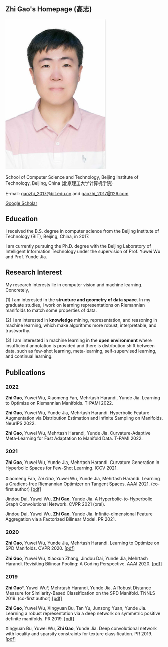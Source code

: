 

## Zhi Gao's Homepage  (高志)

![Image](https://github.com/ZhiGaomcislab/ZhiGaomcislab.github.io/blob/master/zhigao_small_small.jpg)

School of Computer Science and Technology, Beijing Institute of Technology, Beijing, China  (北京理工大学计算机学院)

E-mail: gaozhi_2017@bit.edu.cn and gaozhi_2017@126.com

[Google Scholar](https://scholar.google.com.hk/citations?hl=zh-CN&user=X4FB-QYAAAAJ)

## Education
I received the B.S. degree in computer science from the Beijing Institute of Technology (BIT), Beijing, China, in 2017. 

I am currently pursuing the Ph.D. degree with the Beijing Laboratory of Intelligent Information Technology under the supervision of Prof. Yuwei Wu and Prof. Yunde Jia. 

## Research Interest
My research interests lie in computer vision and machine learning. Concretely, 

(1) I am interested in the **structure and geometry of data space**. In my graduate studies, I work on learning representations on Riemannian manifolds to match some properties of data. 

(2) I am interested in **knowledge** mining, representation, and reasoning in machine learning, which make algorithms more robust, interpretable, and trustworthy. 

(3) I am interested in machine learning in the **open environment** where insufficient annotation is provided and there is distribution shift between data, such as few-shot learning, meta-learning, self-supervised learning, and continual learning. 



## Publications

### 2022
**Zhi Gao**, Yuwei Wu, Xiaomeng Fan, Mehrtash Harandi, Yunde Jia. Learning to Optimize on Riemannian Manifolds. T-PAMI 2022.

**Zhi Gao**, Yuwei Wu, Yunde Jia, Mehrtash Harandi. Hyperbolic Feature Augmentation via Distribution Estimation and Infinite Sampling on Manifolds. NeurIPS 2022.

**Zhi Gao**, Yuwei Wu, Mehrtash Harandi, Yunde Jia. Curvature-Adaptive Meta-Learning for Fast Adaptation to Manifold Data. T-PAMI 2022.

### 2021
**Zhi Gao**, Yuwei Wu, Yunde Jia, Mehrtash Harandi. Curvature Generation in Hyperbolic Spaces for Few-Shot Learning. ICCV 2021.

Xiaomeng Fan<sup>*</sup>, Zhi Gao<sup>*</sup>, Yuwei Wu, Yunde Jia, Mehrtash Harandi. Learning a Gradient-free Riemannian Optimizer on Tangent Spaces. AAAI 2021. (co-first author) [[pdf]](https://drive.google.com/file/d/1kPbOPnO1Ciur-9t_ABWOnOFkE6v_pM1L/view?usp=sharing)

Jindou Dai, Yuwei Wu, **Zhi Gao**, Yunde Jia. A Hyperbolic-to-Hyperbolic Graph Convolutional Network. CVPR 2021 (oral).

Jindou Dai, Yuwei Wu, **Zhi Gao**, Yunde Jia. Infinite-dimensional Feature Aggregation via a Factorized Bilinear Model. PR 2021.

### 2020
**Zhi Gao**, Yuwei Wu, Yunde Jia, Mehrtash Harandi. Learning to Optimize on SPD Manifolds. CVPR 2020. [[pdf]](https://drive.google.com/file/d/1mPAcckPItzFU-BNSn10glnDaUOe7aiY0/view?usp=sharing)

**Zhi Gao**, Yuwei Wu, Xiaoxun Zhang, Jindou Dai, Yunde Jia, Mehrtash Harandi. Revisiting Bilinear Pooling: A Coding Perspective. AAAI 2020. [[pdf]](https://drive.google.com/open?id=1Bf6lV3TkZcyoogDjggezaSDuAj2O9ab5)


### 2019
**Zhi Gao***, Yuwei Wu*, Mehrtash Harandi, Yunde Jia. A Robust Distance Measure for Similarity-Based Classification on the SPD Manifold. TNNLS 2019. (co-first author) [[pdf]](https://drive.google.com/open?id=1oKezQbXILLbEclTZj0VkZOBeDoI8UUIZ)

**Zhi Gao**, Yuwei Wu, Xingyuan Bu, Tan Yu, Junsong Yuan, Yunde Jia. Learning a robust representation via a deep network on symmetric positive definite manifolds. PR 2019. [[pdf]](https://drive.google.com/open?id=1lpjNrloAoc6GPXq92iSYyzGn1i5O7aX_)

Xingyuan Bu, Yuwei Wu, **Zhi Gao**, Yunde Jia. Deep convolutional network with locality and sparsity constraints for texture classification. PR 2019. [[pdf]](https://drive.google.com/open?id=17G69lfchEm7hVdIiE8NimtZsWZScZmB3)
